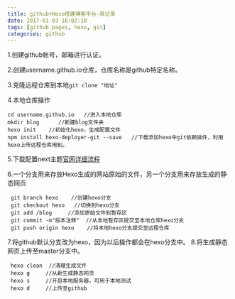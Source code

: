 ```yaml
---
title: github+Hexo搭建博客平台-简记录
date: 2017-01-03 16:02:10
tags: [github pages, hexo, git]
categories: github
---
```


1.创建github帐号，邮箱进行认证。

2.创建username.github.io仓库，仓库名称是github特定名称。

<!--more-->

3.克隆远程仓库到本地`git clone "地址"`

4.本地仓库操作

	cd username.github.io   //进入本地仓库
    mkdir blog      //新建blog文件夹
    hexo init    //初始化hexo，生成配置文件
    npm install hexo-deployer-git --save   //下载添加hexo中git依赖插件，利用hexo上传远程仓库用到。

5.下载配置next主题[官网详细流程](http://theme-next.iissnan.com/)

6.一个分支用来存放Hexo生成的网站原始的文件，另一个分支用来存放生成的静态网页

	 git branch hexo    //创建hexo分支
     git checkout hexo   //切换到hexo分支
     git add /blog     //添加原始文件到暂存区
     git commit -m"版本注释"  //从本地暂存区提交至本地仓库hexo分支
     git push origin hexo    //将本地hexo分支提交至远程仓库

7.将github默认分支改为hexo，因为以后操作都会在hexo分支中。
8.将生成静态网页上传至master分支中。

	 hexo clean  //清理生成文件
     hexo g     //从新生成静态网页
     hexo s     //开启本地服务器，可用于本地测试
     hexo d     //上传至github